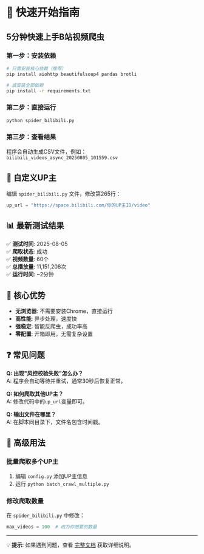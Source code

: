 # 🚀 快速开始指南

## 5分钟快速上手B站视频爬虫

### 第一步：安装依赖

```bash
# 只需安装核心依赖（推荐）
pip install aiohttp beautifulsoup4 pandas brotli

# 或安装全部依赖
pip install -r requirements.txt
```

### 第二步：直接运行

```bash
python spider_bilibili.py
```

### 第三步：查看结果

程序会自动生成CSV文件，例如：`bilibili_videos_async_20250805_101559.csv`

## 🎯 自定义UP主

编辑 `spider_bilibili.py` 文件，修改第265行：

```python
up_url = "https://space.bilibili.com/你的UP主ID/video"
```

## 📊 最新测试结果

✅ **测试时间**: 2025-08-05  
✅ **爬取状态**: 成功  
✅ **视频数量**: 60个  
✅ **总播放量**: 11,151,208次  
✅ **运行时间**: ~2分钟  

## 🌟 核心优势

- **无浏览器**: 不需要安装Chrome，直接运行
- **高性能**: 异步处理，速度快
- **强稳定**: 智能反爬虫，成功率高
- **零配置**: 开箱即用，无需复杂设置

## ❓ 常见问题

**Q: 出现"风控校验失败"怎么办？**  
A: 程序会自动等待并重试，通常30秒后恢复正常。

**Q: 如何爬取其他UP主？**  
A: 修改代码中的`up_url`变量即可。

**Q: 输出文件在哪里？**  
A: 在脚本同目录下，文件名包含时间戳。

## 🔧 高级用法

### 批量爬取多个UP主

1. 编辑 `config.py` 添加UP主信息
2. 运行 `python batch_crawl_multiple.py`

### 修改爬取数量

在 `spider_bilibili.py` 中修改：
```python
max_videos = 100  # 改为你想要的数量
```

---

💡 **提示**: 如果遇到问题，查看 [完整文档](README.md) 获取详细说明。
